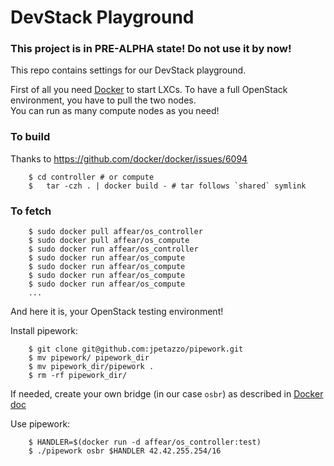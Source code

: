 # DevStack Playground
### This project is in __PRE-ALPHA__ state! Do not use it by now!

This repo contains settings for our DevStack playground.

First of all you need [Docker](https://www.docker.com/) to start LXCs. 
To have a full OpenStack environment, you have to pull the two nodes.  
You can run as many compute nodes as you need! 

### To build
Thanks to https://github.com/docker/docker/issues/6094

```
	$ cd controller # or compute
	$	tar -czh . | docker build - # tar follows `shared` symlink
``` 

### To fetch

```
	$ sudo docker pull affear/os_controller
	$ sudo docker pull affear/os_compute
	$ sudo docker run affear/os_controller
	$ sudo docker run affear/os_compute
	$ sudo docker run affear/os_compute
	$ sudo docker run affear/os_compute
	$ sudo docker run affear/os_compute
	...
```

And here it is, your OpenStack testing environment!

Install pipework:

```
	$ git clone git@github.com:jpetazzo/pipework.git
	$ mv pipework/ pipework_dir
	$ mv pipework_dir/pipework .
	$ rm -rf pipework_dir/
```

If needed, create your own bridge (in our case `osbr`) as described in [Docker doc](https://docs.docker.com/articles/networking/#building-your-own-bridge)

Use pipework:

```
	$ HANDLER=$(docker run -d affear/os_controller:test)
	$ ./pipework osbr $HANDLER 42.42.255.254/16
```